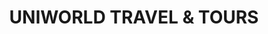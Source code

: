 ---
title: "UNIWORLD TRAVEL & TOURS"
url: /karachi/uniworld-travel-and-tours/
shop: travel agency
---